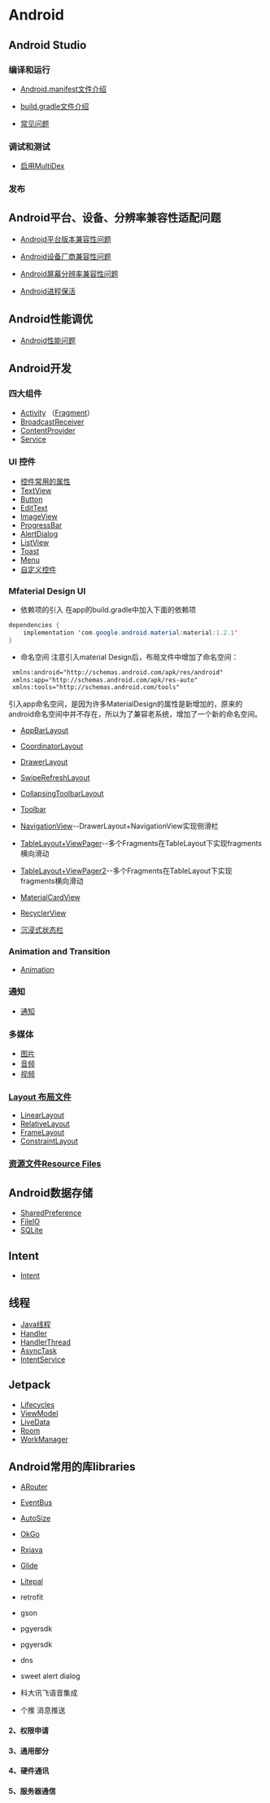 
# Android

## Android Studio

### 编译和运行
* [Android.manifest文件介绍][gradle]

* [build.gradle文件介绍][gradle]

* [常见问题][qa]

[gradle]:https://github.com/geekist/developer_guide/blob/main/android/studio/Gradle.md

### 调试和测试

* [启用MultiDex][multidex]


### 发布
[qa]:https://github.com/geekist/developer_guide/blob/main/android/studio/QA.md


## Android平台、设备、分辨率兼容性适配问题

* [Android平台版本兼容性问题](https://github.com/geekist/developer_guide/blob/main/android/compat/Android版本应用兼容性适配问题.md)

* [Android设备厂商兼容性问题][gradle]
 
* [Android屏幕分辨率兼容性问题][gradle]

* [Android进程保活](https://carsonho.blog.csdn.net/article/details/79522975)

## Android性能调优

* [Android性能问题](https://github.com/geekist/developer_guide/blob/main/android/android性能调优.md)


## Android开发

### 四大组件

* [Activity][activity] （[Fragment][fragment]）
* [BroadcastReceiver][broadcastReceiver]
* [ContentProvider][contentprovider]
* [Service][service]

[activity]:https://github.com/geekist/developer_guide/blob/main/android/4-components/Activity.md
[fragment]:https://github.com/geekist/developer_guide/blob/main/android/4-components/Fragment.md
[broadcastReceiver]:https://github.com/geekist/developer_guide/blob/main/android/4-components/BroadcastReceiver.md
[contentprovider]:https://github.com/geekist/developer_guide/blob/main/android/4-components/ContentProvider.md
[service]:https://github.com/geekist/developer_guide/blob/main/android/4-components/Service.md

### UI 控件

* [控件常用的属性][common]
* [TextView][textview]
* [Button][button]
* [EditText][edittext]
* [ImageView][imageview]
* [ProgressBar][progressbar]
* [AlertDialog][alertdialog]
* [ListView][listview]
* [Toast][toast]
* [Menu][menu]
* [自定义控件][self]

[common]:https://github.com/geekist/developer_guide/blob/main/android/ui/Common.md
[toast]:https://github.com/geekist/developer_guide/blob/main/android/ui/Toast.md
[menu]:https://github.com/geekist/developer_guide/blob/main/android/ui/Menu.md
[textview]:https://github.com/geekist/developer_guide/blob/main/android/ui/TextView.md
[button]:https://github.com/geekist/developer_guide/blob/main/android/ui/Button.md
[edittext]:https://github.com/geekist/developer_guide/blob/main/android/ui/EditText.md
[imageview]:https://github.com/geekist/developer_guide/blob/main/android/ui/ImageView.md
[progressbar]:https://github.com/geekist/developer_guide/blob/main/android/ui/ProgressBar.md
[alertdialog]:https://github.com/geekist/developer_guide/blob/main/android/ui/AlertDialog.md

[listview]:https://github.com/geekist/developer_guide/blob/main/android/ui/ListView.md

[self]:https://github.com/geekist/developer_guide/blob/main/android/ui/自定义控件.md



### Mfaterial Design UI
* 依赖项的引入
在app的build.gradle中加入下面的依赖项
```java
dependencies {
    implementation 'com.google.android.material:material:1.2.1'
}
```

* 命名空间
注意引入material Design后，布局文件中增加了命名空间：
```xml
 xmlns:android="http://schemas.android.com/apk/res/android"
 xmlns:app="http://schemas.android.com/apk/res-auto"
 xmlns:tools="http://schemas.android.com/tools"
```
引入app命名空间，是因为许多MaterialDesign的属性是新增加的，原来的android命名空间中并不存在，所以为了兼容老系统，增加了一个新的命名空间。

* [AppBarLayout][appbarlayout]
* [CoordinatorLayout][coordinatorlayout]
* [DrawerLayout][drawerlayout]
* [SwipeRefreshLayout][swiperefreshlayout]
* [CollapsingToolbarLayout][collapsingtoolbarlayout]


* [Toolbar][toolbar]
* [NavigationView][navigationview]--DrawerLayout+NavigationView实现侧滑栏
* [TableLayout+ViewPager][table+viewPager]--多个Fragments在TableLayout下实现fragments横向滑动
* [TableLayout+ViewPager2][table+viewPager2]--多个Fragments在TableLayout下实现fragments横向滑动
* [MaterialCardView][cardview]
* [RecyclerView][recyclerview]
* [沉浸式状态栏][transparentstatusbar]



[navigationview]:https://github.com/geekist/developer_guide/blob/main/android/ui/NavigationView.md
[appbarlayout]:https://github.com/geekist/developer_guide/blob/main/android/ui/AppBarLayout.md

[drawerlayout]:https://github.com/geekist/developer_guide/blob/main/android/ui/DrawerLayout.md

[coordinatorlayout]:https://github.com/geekist/developer_guide/blob/main/android/ui/CoordinatorLayout.md
[swiperefreshlayout]:https://github.com/geekist/developer_guide/blob/main/android/ui/SwipeRefreshLayout.md
[collapsingtoolbarlayout]:https://github.com/geekist/developer_guide/blob/main/android/ui/CollapsingToolbarLayout.md

[toolbar]:https://github.com/geekist/developer_guide/blob/main/android/ui/Toolbar.md
[cardview]:https://github.com/geekist/developer_guide/blob/main/android/ui/MaterialCardView.md
[transparentstatusbar]:https://github.com/geekist/developer_guide/blob/main/android/ui/StatusBar.md
[recyclerview]:https://github.com/geekist/developer_guide/blob/main/android/ui/RecyclerView.md
[table+viewPager]:https://github.com/geekist/developer_guide/blob/main/android/ui/Activity+Fragments+TableLayout+ViewPager.md
[table+viewPager2]:https://github.com/geekist/developer_guide/blob/main/android/ui/Activity+Fragments+TableLayout+ViewPager2.md
### Animation and Transition

* [Animation](https://github.com/geekist/developer_guide/blob/main/android/ui/Animation.md)


### 通知
* [通知][notification]


[notification]:https://github.com/geekist/developer_guide/blob/main/android/notification/Notification.md

### 多媒体
* [图片][photo]
* [音频][audio]
* [视频][video]

[photo]:https://github.com/geekist/developer_guide/blob/main/android/multimedia/Photo.md
[audio]:https://github.com/geekist/developer_guide/blob/main/android/multimedia/Audio.md
[video]:https://github.com/geekist/developer_guide/blob/main/android/multimedia/Video.md

### [Layout 布局文件][layout]

* [LinearLayout][linearlayout]
* [RelativeLayout][relativelayout]
* [FrameLayout][framelayout]
* [ConstraintLayout][constraintlayout]


[linearlayout]:https://github.com/geekist/developer_guide/blob/main/android/layout/LinearLayout.md

[relativelayout]:https://github.com/geekist/developer_guide/blob/main/android/layout/RelativeLayout.md

[framelayout]:https://github.com/geekist/developer_guide/blob/main/android/layout/FrameLayout.md

[constraintlayout]:https://github.com/geekist/developer_guide/blob/main/android/layout/ConstraintLayout.md

### [资源文件Resource Files][resource]

## Android数据存储
* [SharedPreference][sharedpreference]
* [FileIO][fileio]
* [SQLite][sqlite]


[sharedpreference]:https://github.com/geekist/developer_guide/blob/main/android/database/SharedPreference.md
[fileio]:https://github.com/geekist/developer_guide/blob/main/android/database/FileIO.md
[sqlite]:https://github.com/geekist/developer_guide/blob/main/android/database/SQLite.md

## Intent
* [Intent][intent]

[intent]:https://github.com/geekist/developer_guide/blob/main/android/intent/Intent.md

## 线程
* [Java线程][javathread]
* [Handler][handler]
* [HandlerThread][handlerthread]
* [AsyncTask][asynctask]
* [IntentService][intentservice]

[javathread]:https://github.com/geekist/developer_guide/blob/main/android/thread/JavaThread.md
[handler]:https://github.com/geekist/developer_guide/blob/main/android/thread/Handler.md
[handlerthread]:https://github.com/geekist/developer_guide/blob/main/android/thread/HandlerThread.md
[asynctask]:https://github.com/geekist/developer_guide/blob/main/android/thread/AsyncTask.md
[intentservice]:https://github.com/geekist/developer_guide/blob/main/android/thread/IntentService.md

## Jetpack
* [Lifecycles][lifecycles]
* [ViewModel][viewmodel]
* [LiveData][livedata]
* [Room][room]
* [WorkManager][workmanager]

[lifecycles]:https://github.com/geekist/developer_guide/blob/main/android/jetpack/Lifecycles.md

[viewmodel]:https://github.com/geekist/developer_guide/blob/main/android/jetpack/ViewModel.md

[livedata]:https://github.com/geekist/developer_guide/blob/main/android/jetpack/LiveData.md

[room]:https://github.com/geekist/developer_guide/blob/main/android/jetpack/Room.md

[workmanager]:https://github.com/geekist/developer_guide/blob/main/android/jetpack/WorkManager.md


## Android常用的库libraries

* [ARouter][arouter]

* [EventBus][eventbus]

* [AutoSize][autosize]

* [OkGo][okgo]

* [Rxjava][rxjava]

* [Glide][glide]

* [Litepal][litepal]


- retrofit

- gson

- pgyersdk

- pgyersdk

- dns



- sweet alert dialog


- 科大讯飞语音集成



- 个推 消息推送


#### 2、权限申请

#### 3、通用部分

#### 4、硬件通讯

#### 5、服务器通信




[arouter]:https://github.com/geekist/developer_guide/blob/main/android/libraries/ARouter.md
[eventbus]:https://github.com/geekist/developer_guide/blob/main/android/libraries/EventBus.md
[autosize]:https://github.com/geekist/developer_guide/blob/main/android/libraries/AndroidAutoSize.md
[okgo]:https://github.com/geekist/developer_guide/blob/main/android/libraries/OkGo.md
[rxjava]:https://github.com/geekist/developer_guide/blob/main/android/libraries/RxJava.md

[glide]:https://github.com/geekist/developer_guide/blob/main/android/libraries/Glide.md

[litepal]:https://github.com/geekist/developer_guide/blob/main/android/libraries/LitePal.md












[ui]:https://github.com/geekist/developer_guide/blob/main/android/ui/ui.md
[layout]:https://github.com/geekist/developer_guide/blob/main/android/layout/Layout.md

[resource]:https://github.com/geekist/developer_guide/blob/main/android/layout/resource.md

[libraries]:https://github.com/geekist/developer_guide/blob/main/android/libraries/libraries.md

[multidex]:https://github.com/geekist/developer_guide/blob/main/android/studio/MultiDex.md